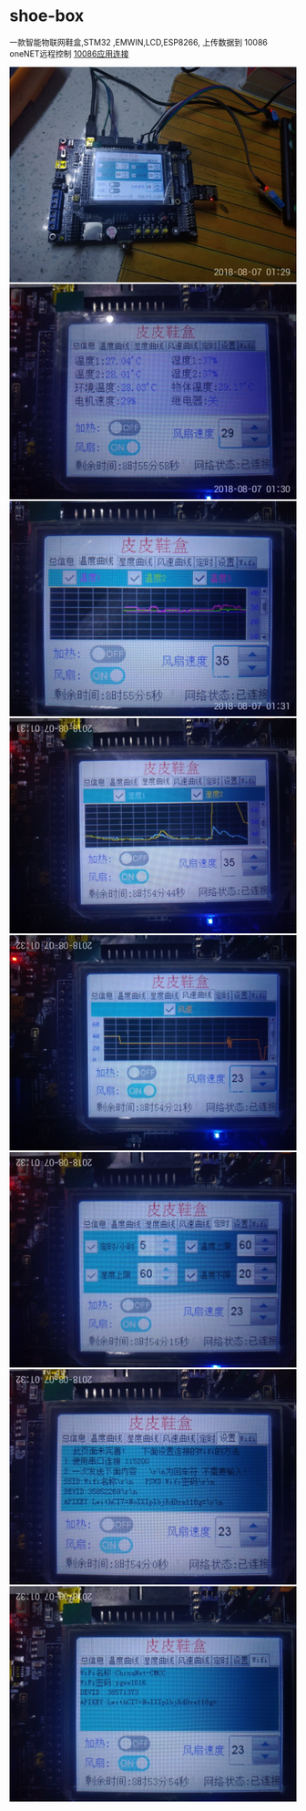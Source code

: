 # shoe-box
一款智能物联网鞋盒,STM32 ,EMWIN,LCD,ESP8266,
上传数据到 10086 oneNET远程控制
[10086应用连接](https://open.iot.10086.cn/appview/p/9f74b5cce0f96a9a4e777310dbb69f67)


![图片](Doc\IMG_20180807_012937.jpg)
![图片](Doc\IMG_20180807_013032.jpg)
![图片](Doc\IMG_20180807_013125.jpg)
![图片](Doc\IMG_20180807_013147.jpg)
![图片](Doc\IMG_20180807_013210.jpg)
![图片](Doc\IMG_20180807_013217.jpg)
![图片](Doc\IMG_20180807_013231.jpg)
![图片](Doc\IMG_20180807_013237.jpg)
